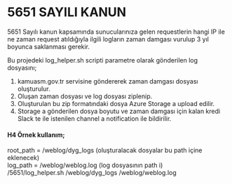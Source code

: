 # 5651 SAYILI KANUN
5651 Sayılı kanun kapsamında sunucularınıza gelen requestlerin hangi IP ile ne zaman request atıldığıyla ilgili logların zaman damgası vurulup 3 yıl boyunca saklanması gerekir.

Bu projedeki log_helper.sh scripti parametre olarak gönderilen log dosyasını;
1. kamuasm.gov.tr servisine göndererek zaman damgası dosyası oluşturulur.
2. Oluşan zaman dosyası ve log dosyası ziplenip.
3. Oluşturulan bu zip formatındaki dosya Azure Storage a upload edilir.
4. Storage a gönderilen dosya boyutu ve zaman damgası için kalan kredi Slack te ile istenilen channel a notification ile bildirilir.



#### H4 Örnek kullanım;

root_path = /weblog/dyg_logs  (oluşturalacak dosyalar bu path içine eklenecek) <br />
log_path = /weblog/weblog.log (log dosyasının path i) <br />
/5651/log_helper.sh /weblog/dyg_logs /weblog/weblog.log